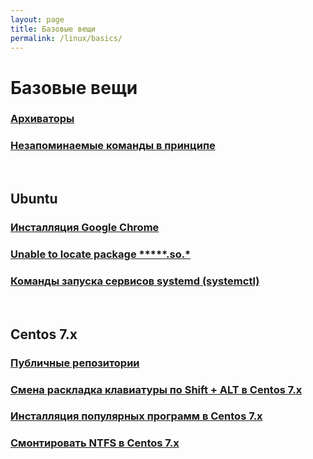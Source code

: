 ```yaml
---
layout: page
title: Базовые вещи
permalink: /linux/basics/
---
```


# Базовые вещи


### [Архиваторы](/linux/basics/archives/)

### [Незапоминаемые команды в принципе](/linux/basics/commands/)


<br/>

## Ubuntu

### [Инсталляция Google Chrome](/linux/basics/ubuntu/chrome/)

### [Unable to locate package *****.so.*](/linux/basics/ubuntu/Install-package-for-missing-libraries/)


### [Команды запуска сервисов systemd (systemctl)](/linux/basics/systemctl/)


<br/>

## Centos 7.x

### [Публичные репозитории](/linux/basics/centos/7/repos/)

### [Смена раскладка клавиатуры по Shift + ALT в Centos 7.x](/linux/basics/centos/7/keyboard-switch-by-shift-and-alt/)

### [Инсталляция популярных программ в Centos 7.x](/linux/basics/centos/7/install-popular-programms/)

### [Смонтировать NTFS в Centos 7.x](/linux/basics/centos/7/mount-ntfs/)
